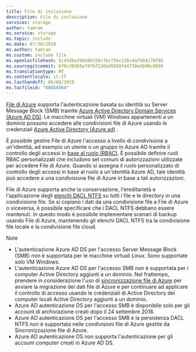 ```yaml
---
title: File di inclusione
description: File di inclusione
services: storage
author: tamram
ms.service: storage
ms.topic: include
ms.date: 07/30/2019
ms.author: tamram
ms.custom: include file
ms.openlocfilehash: 5c45dbe29bb86150c76cf5bc136c4a7504270f86
ms.sourcegitcommit: 670c38d85ef97bf236b45850fd4750e3b98c8899
ms.translationtype: MT
ms.contentlocale: it-IT
ms.lasthandoff: 08/08/2019
ms.locfileid: "68854564"
---
```

[File di Azure](../articles/storage/files/storage-files-introduction.md) supporta l'autenticazione basata su identità su Server Message Block (SMB) tramite [Azure Active Directory Domain Services (Azure AD DS)](../articles/active-directory-domain-services/overview.md). Le macchine virtuali (VM) Windows appartenenti a un dominio possono accedere alle condivisioni file di Azure usando le credenziali [Azure Active Directory (Azure ad)](../articles/active-directory/fundamentals/active-directory-whatis.md) .

È possibile gestire File di Azure l'accesso a livello di condivisione a un'identità, ad esempio un utente o un gruppo in Azure AD tramite il controllo degli accessi in [base al ruolo (RBAC)](../articles/role-based-access-control/overview.md). È possibile definire ruoli RBAC personalizzati che includono set comuni di autorizzazioni utilizzate per accedere File di Azure. Quando si assegna il ruolo personalizzato di controllo degli accessi in base al ruolo a un'identità Azure AD, tale identità può accedere a una condivisione file di Azure in base a tali autorizzazioni.

File di Azure supporta anche la conservazione, l'ereditarietà e l'applicazione degli [elenchi DACL NTFS](https://technet.microsoft.com/library/2006.01.howitworksntfs.aspx) su tutti i file e le directory in una condivisione file. Se si copiano i dati da una condivisione file a File di Azure o viceversa, è possibile specificare che i DACL NTFS debbano essere mantenuti. In questo modo è possibile implementare scenari di backup usando File di Azure, mantenendo gli elenchi DACL NTFS tra la condivisione file locale e la condivisione file cloud. 

> [!NOTE]
> - L'autenticazione Azure AD DS per l'accesso Server Message Block (SMB) non è supportata per le macchine virtuali Linux. Sono supportate solo VM Windows.
> - L'autenticazione Azure AD DS per l'accesso SMB non è supportata per i computer Active Directory aggiunti a un dominio. Nel frattempo, prendere in considerazione l'uso di [sincronizzazione file di Azure](https://docs.microsoft.com/azure/storage/files/storage-sync-files-planning) per avviare la migrazione dei dati file di Azure e per continuare ad applicare il controllo di accesso usando le credenziali di Active Directory dei computer locali Active Directory aggiunti a un dominio. 
> - Azure AD autenticazione DS per l'accesso SMB è disponibile solo per gli account di archiviazione creati dopo il 24 settembre 2018.
> - Azure AD autenticazione DS per l'accesso SMB e la persistenza DACL NTFS non è supportata nelle condivisioni file di Azure gestite da Sincronizzazione file di Azure.
> - Azure AD autenticazione DS non supporta l'autenticazione per gli account computer creati in Azure AD DS.
